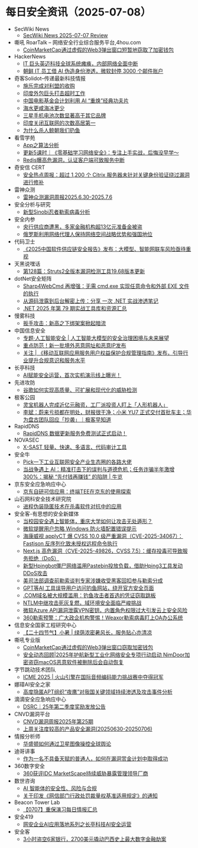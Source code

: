 # 每日安全资讯（2025-07-08）

- SecWiki News
  - [SecWiki News 2025-07-07 Review](http://www.sec-wiki.com/?2025-07-07)
- 嘶吼 RoarTalk – 网络安全行业综合服务平台,4hou.com
  - [CoinMarketCap通过虚假的Web3弹出窗口短暂地窃取了加密钱包](https://www.4hou.com/posts/VWDW)
- HackerNews
  - [IT 巨头英迈科技全球系统瘫痪，内部网络全面中断​](https://hackernews.cc/archives/59626)
  - [​​朝鲜 IT 员工借 AI 伪造身份渗透，微软封停 3000 个邮件账户​](https://hackernews.cc/archives/59622)
- 奇客Solidot–传递最新科技情报
  - [施乐完成对利盟的收购](https://www.solidot.org/story?sid=81744)
  - [印度外包巨头打击超时工作](https://www.solidot.org/story?sid=81743)
  - [中国电影基金会计划利用 AI “重焕”经典功夫片](https://www.solidot.org/story?sid=81742)
  - [海水更咸海冰更少](https://www.solidot.org/story?sid=81741)
  - [三星手机电池次数显著高于其它品牌](https://www.solidot.org/story?sid=81740)
  - [印度关闭互联网的次数高居第一](https://www.solidot.org/story?sid=81739)
  - [为什么杀人鲸朝我们扔鱼](https://www.solidot.org/story?sid=81738)
- 看雪学苑
  - [App之算法分析](https://mp.weixin.qq.com/s?__biz=MjM5NTc2MDYxMw==&mid=2458596945&idx=1&sn=62f0aa9e38a45420014532717d35d1a7)
  - [更新5课时｜《零基础学习网络安全》：专注上手实战，后悔没早学～](https://mp.weixin.qq.com/s?__biz=MjM5NTc2MDYxMw==&mid=2458596945&idx=2&sn=719922a7191a85df75faa00ba4476afc)
  - [Redis曝高危漏洞，认证客户端可致服务中断](https://mp.weixin.qq.com/s?__biz=MjM5NTc2MDYxMw==&mid=2458596945&idx=3&sn=ce5a42d0da3011db31e51a6b4c67cb24)
- 奇安信 CERT
  - [安全热点周报：超过 1,200 个 Citrix 服务器未针对关键身份验证绕过漏洞进行修补](https://mp.weixin.qq.com/s?__biz=MzU5NDgxODU1MQ==&mid=2247503557&idx=1&sn=b46dcfec1d66e735b4c53d7ae9633c0c)
- 雷神众测
  - [雷神众测漏洞周报2025.6.30-2025.7.6](https://mp.weixin.qq.com/s?__biz=MzI0NzEwOTM0MA==&mid=2652503454&idx=1&sn=4a486edbf229f8614fc4bfaa37270d4a)
- 安全分析与研究
  - [新型Sinobi忍者勒索病毒分析](https://mp.weixin.qq.com/s?__biz=MzA4ODEyODA3MQ==&mid=2247492652&idx=1&sn=c2528c4d3d37267aa0edbe02992ad487)
- 安全内参
  - [央行供应商遭黑，多家金融机构超13亿元准备金被盗](https://mp.weixin.qq.com/s?__biz=MzI4NDY2MDMwMw==&mid=2247514643&idx=1&sn=7c4fe0a09082941a514115383203cb05)
  - [俄罗斯利用网络代理人保持网络空间战略优势和强国地位](https://mp.weixin.qq.com/s?__biz=MzI4NDY2MDMwMw==&mid=2247514643&idx=2&sn=eb42ff94ba4ced30317ca119512cc3b8)
- 代码卫士
  - [《2025中国软件供应链安全报告》发布：大模型、智能网联车风险亟待重视](https://mp.weixin.qq.com/s?__biz=MzI2NTg4OTc5Nw==&mid=2247523515&idx=1&sn=0b90d847c5fba9db87395a652595fafc)
- 天黑说嘿话
  - [第128篇：Struts2全版本漏洞检测工具19.68版本更新](https://mp.weixin.qq.com/s?__biz=MzI5NTQ5MTAzMA==&mid=2247484501&idx=1&sn=d382e52bf88d07f6596b7426acf7f730)
- dotNet安全矩阵
  - [Sharp4WebCmd 再增强：无需 cmd.exe 实现任意命令和外部 EXE 文件的执行](https://mp.weixin.qq.com/s?__biz=MzUyOTc3NTQ5MA==&mid=2247500033&idx=1&sn=9f728b670b9eee1ad43a10354d76407d)
  - [从源码泄露到后台解密上传：分享 一次 .NET 实战渗透笔记](https://mp.weixin.qq.com/s?__biz=MzUyOTc3NTQ5MA==&mid=2247500033&idx=2&sn=3801a6bddfbec43e75f8e541fa1943d5)
  - [.NET 2025 年第 79 期实战工具库和资源汇总](https://mp.weixin.qq.com/s?__biz=MzUyOTc3NTQ5MA==&mid=2247500033&idx=3&sn=475bc93c05c27bc2f762a28930780075)
- 慢雾科技
  - [扳手攻击：新高之下绑架案掀起暗流](https://mp.weixin.qq.com/s?__biz=MzU4ODQ3NTM2OA==&mid=2247502604&idx=1&sn=505fa37c7903352d93685b10919b6927)
- 中国信息安全
  - [专题·人工智能安全 | 人工智能大模型的安全治理困境与未来展望](https://mp.weixin.qq.com/s?__biz=MzA5MzE5MDAzOA==&mid=2664245250&idx=1&sn=0ec02ce93a3d6dc31b1531cac80e88cd)
  - [重点防范！新一批境外恶意网址和恶意IP发布](https://mp.weixin.qq.com/s?__biz=MzA5MzE5MDAzOA==&mid=2664245250&idx=2&sn=5b831cef01bb51d032368a18de6499f1)
  - [关注 | 《移动互联网应用服务用户权益保护合规管理指南》发布，引导行业提升合规意识和服务水平](https://mp.weixin.qq.com/s?__biz=MzA5MzE5MDAzOA==&mid=2664245250&idx=3&sn=fe52ded5ceccaf71b170e66bc88d46f9)
- 长亭科技
  - [AI赋能安全运营，首次实机演示线上曝光！](https://mp.weixin.qq.com/s?__biz=MzIwNDA2NDk5OQ==&mid=2651389437&idx=1&sn=5855da7c183c42ac41d0e8cf67e417e7)
- 先进攻防
  - [谷歌如何实现高质量、可扩展和现代化的威胁检测](https://mp.weixin.qq.com/s?__biz=MzI1MDA1MjcxMw==&mid=2649908520&idx=1&sn=0258b730f7ce2da465360a8b7fb3fd2a)
- 极客公园
  - [灵宝机器人完成近亿元融资，工厂派投资人盯上「人形机器人」](https://mp.weixin.qq.com/s?__biz=MTMwNDMwODQ0MQ==&mid=2653082266&idx=2&sn=15f090af17e14622407a68fb52fe3114)
  - [李斌：蔚来亏损都在明处，财报很干净；小米 YU7 正式交付首批车主；华为盘古团队回应「抄袭」｜极客早知道](https://mp.weixin.qq.com/s?__biz=MTMwNDMwODQ0MQ==&mid=2653082246&idx=1&sn=8650c19338a93cacdc1114a481fabcd6)
- RapidDNS
  - [RapidDNS 数据更新服务免费测试正式启动！​](https://mp.weixin.qq.com/s?__biz=Mzg4NDU0ODMxOQ==&mid=2247485794&idx=1&sn=88477398fcb19be7e18b1cac5fe73e4a)
- NOVASEC
  - [X-SAST 轻量、快速、多语言、代码审计工具](https://mp.weixin.qq.com/s?__biz=MzUzODU3ODA0MA==&mid=2247490643&idx=1&sn=566ea3c57a2de9d817768f179a6312af)
- 安全牛
  - [Pick一下工业互联网安全产业生态圈的各路大佬](https://mp.weixin.qq.com/s?__biz=MjM5Njc3NjM4MA==&mid=2651137652&idx=1&sn=66b66744b89269aad67d97c934980bf9)
  - [当战争遇上 AI：精准打击下的误判与道德危机；任务诈骗半年激增 300%：揭秘 “先付钱再赚钱” 的陷阱 | 牛览](https://mp.weixin.qq.com/s?__biz=MjM5Njc3NjM4MA==&mid=2651137652&idx=2&sn=fa23fcbac0f0312e1dba4caa0962ccbf)
- 京东安全应急响应中心
  - [京东自研可信应用：终端TEE在京东的使用探索](https://mp.weixin.qq.com/s?__biz=MjM5OTk2MTMxOQ==&mid=2727846793&idx=1&sn=33864f00219a0ee82a225e694321a5b4)
- 山石网科安全技术研究院
  - [进程伪装隐匿技术在杀毒软件对抗中的应用](https://mp.weixin.qq.com/s?__biz=MzUzMDUxNTE1Mw==&mid=2247512496&idx=1&sn=1fd4c6cd1afeb95ebbc9445c54a3d190)
- 安全客-有思想的安全新媒体
  - [当校园安全遇上智能体，重庆大学如何让攻击无处遁形？](https://www.anquanke.com/post/id/309492)
  - [微软提醒用户忽略 Windows 防火墙配置错误提示](https://www.anquanke.com/post/id/309447)
  - [海康威视 applyCT 爆 CVSS 10.0 级严重漏洞（CVE-2025-34067）：Fastjson 反序列化致未授权远程命令执行](https://www.anquanke.com/post/id/309466)
  - [Next.js 高危漏洞（CVE-2025-49826，CVSS 7.5）：缓存投毒可导致服务拒绝（DoS）](https://www.anquanke.com/post/id/309477)
  - [新型Hpingbot僵尸网络滥用Pastebin投放负载，借助Hping3工具发动DDoS攻击](https://www.anquanke.com/post/id/309483)
  - [美司法部调查前勒索谈判专家涉嫌收受黑客回扣参与勒索分成](https://www.anquanke.com/post/id/309345)
  - [GPT等AI 工具误导用户访问钓鱼网站，绕开官方安全页面](https://www.anquanke.com/post/id/309451)
  - [.COM域名被大规模滥用：钓鱼攻击者首选的凭证窃取跳板](https://www.anquanke.com/post/id/309460)
  - [NTLM中继攻击死灰复燃，域环境安全面临严峻挑战](https://www.anquanke.com/post/id/309488)
  - [微软Azure API漏洞泄露VPN密钥，内置角色权限过大引发云上安全风险](https://www.anquanke.com/post/id/309498)
  - [360勒索预警：广大政企机构警惕！Weaxor勒索病毒盯上OA办公系统](https://www.anquanke.com/post/id/309501)
- 信息安全国家工程研究中心
  - [【二十四节气】小暑 | 绿荫浓密暑风长，服务贴心亦清凉](https://mp.weixin.qq.com/s?__biz=MzU5OTQ0NzY3Ng==&mid=2247500193&idx=1&sn=916e8544f2c144ba79e3447f9505057d)
- 嘶吼专业版
  - [CoinMarketCap通过虚假的Web3弹出窗口窃取加密钱包](https://mp.weixin.qq.com/s?__biz=MzI0MDY1MDU4MQ==&mid=2247583510&idx=1&sn=ba1137c5d0cb7de10041df37cefd004a)
  - [安全动态回顾|2025年护航新型工业化网络安全专项行动启动 NimDoor加密盗窃macOS恶意软件被删除后会自动恢复](https://mp.weixin.qq.com/s?__biz=MzI0MDY1MDU4MQ==&mid=2247583510&idx=2&sn=d0610ab48d3f33b06f73cb98e0e18808)
- 字节跳动技术团队
  - [ICME 2025 | 火山引擎在国际音频编码能力挑战赛中夺得冠军](https://mp.weixin.qq.com/s?__biz=MzI1MzYzMjE0MQ==&mid=2247515094&idx=1&sn=d9f032c521c921efe6890b82e195212f)
- 娜璋AI安全之家
  - [高度隐匿APT组织“夜鹰”对我国关键领域持续渗透及攻击事件分析](https://mp.weixin.qq.com/s?__biz=Mzg5MTM5ODU2Mg==&mid=2247501871&idx=1&sn=4ea3266a75e626d57fd15d3e2cb5bcfe)
- 滴滴安全应急响应中心
  - [DSRC｜25年第二季度奖励发放公告](https://mp.weixin.qq.com/s?__biz=MzA3Mzk1MDk1NA==&mid=2651908843&idx=1&sn=743c83fafb0a04239aca9d2a3e05ad96)
- CNVD漏洞平台
  - [CNVD漏洞周报2025年第25期](https://mp.weixin.qq.com/s?__biz=MzU3ODM2NTg2Mg==&mid=2247496107&idx=1&sn=a0eb976580ef5924a6411c6055618526)
  - [上周关注度较高的产品安全漏洞(20250630-20250706)](https://mp.weixin.qq.com/s?__biz=MzU3ODM2NTg2Mg==&mid=2247496107&idx=2&sn=71bebd5f56bafd09a7b0d3e2b1d3c056)
- 情报分析师
  - [华盛顿如何通过卫星图像操控全球舆论](https://mp.weixin.qq.com/s?__biz=MzA3Mjc1MTkwOA==&mid=2650561662&idx=1&sn=f22465e8b9902ccbdf6cac7ab6e5f783)
- 迪哥讲事
  - [作为一名不具备天赋的普通人，如何在漏洞赏金计划中取得成功](https://mp.weixin.qq.com/s?__biz=MzIzMTIzNTM0MA==&mid=2247497824&idx=1&sn=d05e05ef9f38616d66fc34d888663358)
- 360数字安全
  - [360获评IDC MarketScape持续威胁暴露管理领导厂商](https://mp.weixin.qq.com/s?__biz=MzA4MTg0MDQ4Nw==&mid=2247581151&idx=1&sn=ecacb13b2830e3ad790bf325432fa79d)
- 数世咨询
  - [AI 智能体的安全性、风险与合规](https://mp.weixin.qq.com/s?__biz=MzkxNzA3MTgyNg==&mid=2247539495&idx=1&sn=22b6b8d8adac979dba96bd61822cc9cb)
  - [关于印发《网信部门行政处罚裁量权基准适用规定》的通知](https://mp.weixin.qq.com/s?__biz=MzkxNzA3MTgyNg==&mid=2247539495&idx=2&sn=7157c926a8005572672f4561335bab92)
- Beacon Tower Lab
  - [【0707】重保演习每日情报汇总](https://mp.weixin.qq.com/s?__biz=MzkyNzcxNTczNA==&mid=2247487608&idx=1&sn=939a70ac529f6ca519b8533a5a70f2cd)
- 安全419
  - [网安企业AI应用落地系列之长亭科技AI安全运营](https://mp.weixin.qq.com/s?__biz=MzUyMDQ4OTkyMg==&mid=2247548831&idx=1&sn=f2cff6b5cb84f663b8ed87f24c5d0512)
- 安全客
  - [3小时盗空6家银行，2700美元撬动巴西史上最大数字金融劫案](https://mp.weixin.qq.com/s?__biz=MzA5ODA0NDE2MA==&mid=2649788766&idx=1&sn=45be51f79306fed040d0aa40d9d39592)
